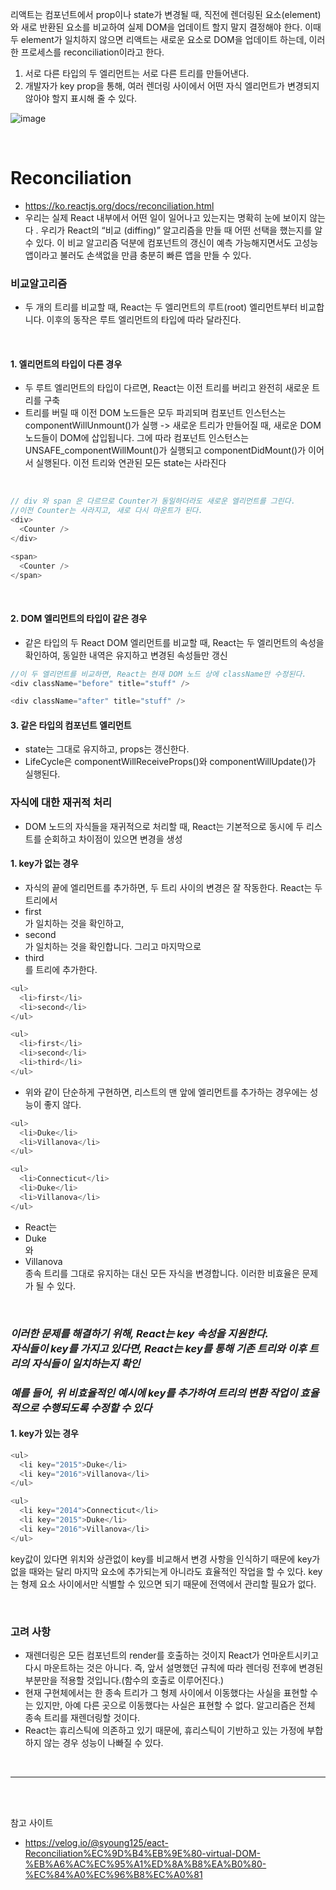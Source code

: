 리액트는 컴포넌트에서 prop이나 state가 변경될 때, 직전에 렌더링된 요소(element)와 새로 반환된 요소를 비교하여 실제 DOM을 업데이트 할지 말지 결정해야 한다. 이때 두 element가 일치하지 않으면 리액트는 새로운 요소로 DOM을 업데이트 하는데, 이러한 프로세스를 reconciliation이라고 한다.

1. 서로 다른 타입의 두 엘리먼트는 서로 다른 트리를 만들어낸다.
2. 개발자가 key prop을 통해, 여러 렌더링 사이에서 어떤 자식 엘리먼트가 변경되지 않아야 할지 표시해 줄 수 있다.

![image](https://user-images.githubusercontent.com/73993670/157224621-fce2dba3-13f4-48a8-92fb-b3b1c0d2b7ef.png)



<br/>

# Reconciliation
- https://ko.reactjs.org/docs/reconciliation.html
- 우리는 실제 React 내부에서 어떤 일이 일어나고 있는지는 명확히 눈에 보이지 않는다 . 우리가 React의 “비교 (diffing)” 알고리즘을 만들 때 어떤 선택을 했는지를 알 수 있다. 이 비교 알고리즘 덕분에 컴포넌트의 갱신이 예측 가능해지면서도 고성능 앱이라고 불러도 손색없을 만큼 충분히 빠른 앱을 만들 수 있다.

### 비교알고리즘 
- 두 개의 트리를 비교할 때, React는 두 엘리먼트의 루트(root) 엘리먼트부터 비교합니다. 이후의 동작은 루트 엘리먼트의 타입에 따라 달라진다.

<br/>


#### 1. 엘리먼트의 타입이 다른 경우
- 두 루트 엘리먼트의 타입이 다르면, React는 이전 트리를 버리고 완전히 새로운 트리를 구축
- 트리를 버릴 때 이전 DOM 노드들은 모두 파괴되며  컴포넌트 인스턴스는 componentWillUnmount()가 실행 -> 새로운 트리가 만들어질 때, 새로운 DOM 노드들이 DOM에 삽입됩니다. 그에 따라 컴포넌트 인스턴스는 UNSAFE_componentWillMount()가 실행되고 componentDidMount()가 이어서 실행된다. 이전 트리와 연관된 모든 state는 사라진다

<br/>

```javascript
// div 와 span 은 다르므로 Counter가 동일하더라도 새로운 엘리먼트를 그린다. 
//이전 Counter는 사라지고, 새로 다시 마운트가 된다.
<div>
  <Counter />
</div>

<span>
  <Counter />
</span>
```
<br/>

#### 2. DOM 엘리먼트의 타입이 같은 경우
- 같은 타입의 두 React DOM 엘리먼트를 비교할 때, React는 두 엘리먼트의 속성을 확인하여, 동일한 내역은 유지하고 변경된 속성들만 갱신
```javascript
//이 두 엘리먼트를 비교하면, React는 현재 DOM 노드 상에 className만 수정된다.
<div className="before" title="stuff" />

<div className="after" title="stuff" />
```
#### 3. 같은 타입의 컴포넌트 엘리먼트
- state는 그대로 유지하고, props는 갱신한다.
- LifeCycle은 componentWillReceiveProps()와 componentWillUpdate()가 실행된다.

### 자식에 대한 재귀적 처리
- DOM 노드의 자식들을 재귀적으로 처리할 때, React는 기본적으로 동시에 두 리스트를 순회하고 차이점이 있으면 변경을 생성

#### 1. key가 없는 경우
- 자식의 끝에 엘리먼트를 추가하면, 두 트리 사이의 변경은 잘 작동한다.
React는 두 트리에서 <li>first</li>가 일치하는 것을 확인하고, <li>second</li>가 일치하는 것을 확인합니다. 그리고 마지막으로 <li>third</li>를 트리에 추가한다.

```javascript
<ul>
  <li>first</li>
  <li>second</li>
</ul>

<ul>
  <li>first</li>
  <li>second</li>
  <li>third</li>
</ul>
```
-  위와 같이 단순하게 구현하면, 리스트의 맨 앞에 엘리먼트를 추가하는 경우에는  성능이 좋지 않다.

```javascript
<ul>
  <li>Duke</li>
  <li>Villanova</li>
</ul>

<ul>
  <li>Connecticut</li>
  <li>Duke</li>
  <li>Villanova</li>
</ul>
```
- React는 <li>Duke</li>와 <li>Villanova</li> 종속 트리를 그대로 유지하는 대신 모든 자식을 변경합니다. 이러한 비효율은 문제가 될 수 있다.



<br/>

### <em>이러한 문제를 해결하기 위해, React는 key 속성을 지원한다.<br/> 자식들이 key를 가지고 있다면, React는 key를 통해 기존 트리와 이후 트리의 자식들이 일치하는지 확인
### 예를 들어, 위 비효율적인 예시에 key를 추가하여 트리의 변환 작업이 효율적으로 수행되도록 수정할 수 있다</em>


#### 1. key가 있는 경우

```javascript
<ul>
  <li key="2015">Duke</li>
  <li key="2016">Villanova</li>
</ul>

<ul>
  <li key="2014">Connecticut</li>
  <li key="2015">Duke</li>
  <li key="2016">Villanova</li>
</ul>
```
key값이 있다면 위치와 상관없이 key를 비교해서 변경 사항을 인식하기 때문에 key가 없을 때와는 달리 마지막 요소에 추가되는게 아니라도 효율적인 작업을 할 수 있다.
key는 형제 요소 사이에서만 식별할 수 있으면 되기 때문에 전역에서 관리할 필요가 없다.

<br/>

### 고려 사항
- 재렌더링은 모든 컴포넌트의 render를 호출하는 것이지 React가 언마운트시키고 다시 마운트하는 것은 아니다. 즉, 앞서 설명했던 규칙에 따라 렌더링 전후에 변경된 부분만을 적용할 것입니다.(함수의 호출로 이루어진다.)
- 현재 구현체에서는 한 종속 트리가 그 형제 사이에서 이동했다는 사실을 표현할 수는 있지만, 아예 다른 곳으로 이동했다는 사실은 표현할 수 없다. 알고리즘은 전체 종속 트리를 재렌더링할 것이다.
- React는 휴리스틱에 의존하고 있기 때문에, 휴리스틱이 기반하고 있는 가정에 부합하지 않는 경우 성능이 나빠질 수 있다.


<br/><hr/><br/><br/>

참고 사이트 
- https://velog.io/@syoung125/eact-Reconciliation%EC%9D%B4%EB%9E%80-virtual-DOM-%EB%A6%AC%EC%95%A1%ED%8A%B8%EA%B0%80-%EC%84%A0%EC%96%B8%EC%A0%81
